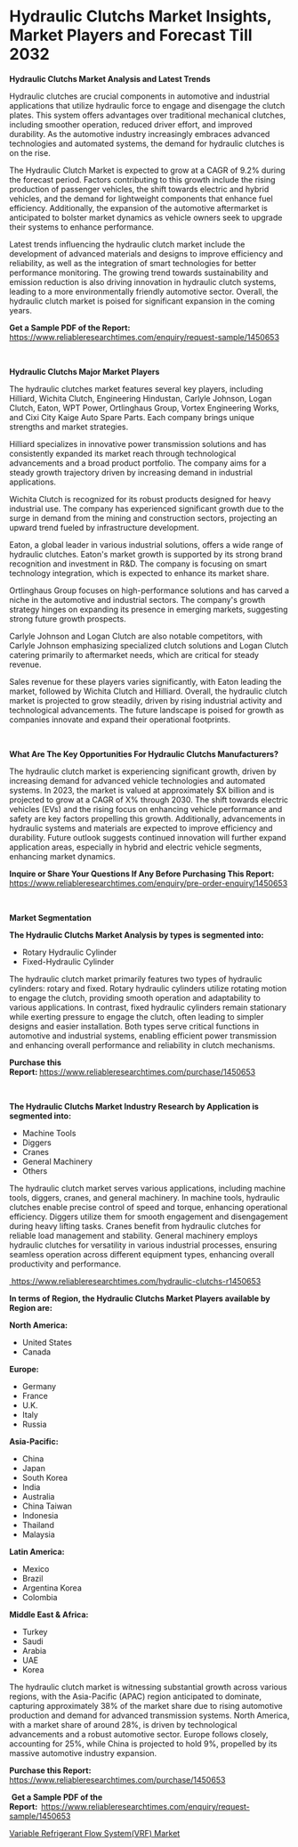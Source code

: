 <p><h1>Hydraulic Clutchs Market Insights, Market Players and Forecast Till 2032</h1></p><p><strong>Hydraulic Clutchs Market Analysis and Latest Trends</strong></p>
<p><p>Hydraulic clutches are crucial components in automotive and industrial applications that utilize hydraulic force to engage and disengage the clutch plates. This system offers advantages over traditional mechanical clutches, including smoother operation, reduced driver effort, and improved durability. As the automotive industry increasingly embraces advanced technologies and automated systems, the demand for hydraulic clutches is on the rise.</p><p>The Hydraulic Clutch Market is expected to grow at a CAGR of 9.2% during the forecast period. Factors contributing to this growth include the rising production of passenger vehicles, the shift towards electric and hybrid vehicles, and the demand for lightweight components that enhance fuel efficiency. Additionally, the expansion of the automotive aftermarket is anticipated to bolster market dynamics as vehicle owners seek to upgrade their systems to enhance performance.</p><p>Latest trends influencing the hydraulic clutch market include the development of advanced materials and designs to improve efficiency and reliability, as well as the integration of smart technologies for better performance monitoring. The growing trend towards sustainability and emission reduction is also driving innovation in hydraulic clutch systems, leading to a more environmentally friendly automotive sector. Overall, the hydraulic clutch market is poised for significant expansion in the coming years.</p></p>
<p><strong>Get a Sample PDF of the Report:&nbsp;</strong> <a href="https://www.reliableresearchtimes.com/enquiry/request-sample/1450653?utm_campaign=1420&utm_medium=2&utm_source=Github&utm_content=ia&utm_term=11042025&utm_id=hydraulic-clutchs">https://www.reliableresearchtimes.com/enquiry/request-sample/1450653</a></p>
<p>&nbsp;</p>
<p><strong>Hydraulic Clutchs Major Market Players</strong></p>
<p><p>The hydraulic clutches market features several key players, including Hilliard, Wichita Clutch, Engineering Hindustan, Carlyle Johnson, Logan Clutch, Eaton, WPT Power, Ortlinghaus Group, Vortex Engineering Works, and Cixi City Kaige Auto Spare Parts. Each company brings unique strengths and market strategies.</p><p>Hilliard specializes in innovative power transmission solutions and has consistently expanded its market reach through technological advancements and a broad product portfolio. The company aims for a steady growth trajectory driven by increasing demand in industrial applications.</p><p>Wichita Clutch is recognized for its robust products designed for heavy industrial use. The company has experienced significant growth due to the surge in demand from the mining and construction sectors, projecting an upward trend fueled by infrastructure development.</p><p>Eaton, a global leader in various industrial solutions, offers a wide range of hydraulic clutches. Eaton's market growth is supported by its strong brand recognition and investment in R&D. The company is focusing on smart technology integration, which is expected to enhance its market share.</p><p>Ortlinghaus Group focuses on high-performance solutions and has carved a niche in the automotive and industrial sectors. The company's growth strategy hinges on expanding its presence in emerging markets, suggesting strong future growth prospects.</p><p>Carlyle Johnson and Logan Clutch are also notable competitors, with Carlyle Johnson emphasizing specialized clutch solutions and Logan Clutch catering primarily to aftermarket needs, which are critical for steady revenue.</p><p>Sales revenue for these players varies significantly, with Eaton leading the market, followed by Wichita Clutch and Hilliard. Overall, the hydraulic clutch market is projected to grow steadily, driven by rising industrial activity and technological advancements. The future landscape is poised for growth as companies innovate and expand their operational footprints.</p></p>
<p>&nbsp;</p>
<p><strong>What Are The Key Opportunities For Hydraulic Clutchs Manufacturers?</strong></p>
<p><p>The hydraulic clutch market is experiencing significant growth, driven by increasing demand for advanced vehicle technologies and automated systems. In 2023, the market is valued at approximately $X billion and is projected to grow at a CAGR of X% through 2030. The shift towards electric vehicles (EVs) and the rising focus on enhancing vehicle performance and safety are key factors propelling this growth. Additionally, advancements in hydraulic systems and materials are expected to improve efficiency and durability. Future outlook suggests continued innovation will further expand application areas, especially in hybrid and electric vehicle segments, enhancing market dynamics.</p></p>
<p><strong>Inquire or Share Your Questions If Any Before Purchasing This Report:</strong> <a href="https://www.reliableresearchtimes.com/enquiry/pre-order-enquiry/1450653?utm_campaign=1420&utm_medium=2&utm_source=Github&utm_content=ia&utm_term=11042025&utm_id=hydraulic-clutchs">https://www.reliableresearchtimes.com/enquiry/pre-order-enquiry/1450653</a></p>
<p>&nbsp;</p>
<p><strong>Market Segmentation</strong></p>
<p><strong>The Hydraulic Clutchs Market Analysis by types is segmented into:</strong></p>
<p><ul><li>Rotary Hydraulic Cylinder</li><li>Fixed-Hydraulic Cylinder</li></ul></p>
<p><p>The hydraulic clutch market primarily features two types of hydraulic cylinders: rotary and fixed. Rotary hydraulic cylinders utilize rotating motion to engage the clutch, providing smooth operation and adaptability to various applications. In contrast, fixed hydraulic cylinders remain stationary while exerting pressure to engage the clutch, often leading to simpler designs and easier installation. Both types serve critical functions in automotive and industrial systems, enabling efficient power transmission and enhancing overall performance and reliability in clutch mechanisms.</p></p>
<p><strong>Purchase this Report:&nbsp;</strong><a href="https://www.reliableresearchtimes.com/purchase/1450653?utm_campaign=1420&utm_medium=2&utm_source=Github&utm_content=ia&utm_term=11042025&utm_id=hydraulic-clutchs">https://www.reliableresearchtimes.com/purchase/1450653</a></p>
<p>&nbsp;</p>
<p><strong>The Hydraulic Clutchs Market Industry Research by Application is segmented into:</strong></p>
<p><ul><li>Machine Tools</li><li>Diggers</li><li>Cranes</li><li>General Machinery</li><li>Others</li></ul></p>
<p><p>The hydraulic clutch market serves various applications, including machine tools, diggers, cranes, and general machinery. In machine tools, hydraulic clutches enable precise control of speed and torque, enhancing operational efficiency. Diggers utilize them for smooth engagement and disengagement during heavy lifting tasks. Cranes benefit from hydraulic clutches for reliable load management and stability. General machinery employs hydraulic clutches for versatility in various industrial processes, ensuring seamless operation across different equipment types, enhancing overall productivity and performance.</p></p>
<p><a href="https://www.reliableresearchtimes.com/hydraulic-clutchs-r1450653?utm_campaign=1420&utm_medium=2&utm_source=Github&utm_content=ia&utm_term=11042025&utm_id=hydraulic-clutchs">&nbsp;https://www.reliableresearchtimes.com/hydraulic-clutchs-r1450653</a></p>
<p><strong>In terms of Region, the Hydraulic Clutchs Market Players available by Region are:</strong></p>
<p>
    <p> <strong> North America: </strong>
        <ul>
            <li>United States</li>
            <li>Canada</li>
        </ul>
        </p> 
    <p> <strong> Europe: </strong>
        <ul>
            <li>Germany</li>
            <li>France</li>
            <li>U.K.</li>
            <li>Italy</li>
            <li>Russia</li>
        </ul>
        </p> 
    <p> <strong> Asia-Pacific: </strong>
        <ul>
            <li>China</li>
            <li>Japan</li>
            <li>South Korea</li>
            <li>India</li>
            <li>Australia</li>
            <li>China Taiwan</li>
            <li>Indonesia</li>
            <li>Thailand</li>
            <li>Malaysia</li>
        </ul>
        </p> 
    <p> <strong> Latin America: </strong>
        <ul>
            <li>Mexico</li>
            <li>Brazil</li>
            <li>Argentina Korea</li>
            <li>Colombia</li>
        </ul>
        </p> 
    <p> <strong> Middle East & Africa: </strong>
        <ul>
            <li>Turkey</li>
            <li>Saudi</li>
            <li>Arabia</li>
            <li>UAE</li>
            <li>Korea</li>
        </ul>
    </p>
    </p>
<p><p>The hydraulic clutch market is witnessing substantial growth across various regions, with the Asia-Pacific (APAC) region anticipated to dominate, capturing approximately 38% of the market share due to rising automotive production and demand for advanced transmission systems. North America, with a market share of around 28%, is driven by technological advancements and a robust automotive sector. Europe follows closely, accounting for 25%, while China is projected to hold 9%, propelled by its massive automotive industry expansion.</p></p>
<p><strong>Purchase this Report: </strong><a href="https://www.reliableresearchtimes.com/purchase/1450653?utm_campaign=1420&utm_medium=2&utm_source=Github&utm_content=ia&utm_term=11042025&utm_id=hydraulic-clutchs">https://www.reliableresearchtimes.com/purchase/1450653</a></p>
<p>&nbsp;<strong>Get a Sample PDF of the Report:&nbsp;&nbsp;</strong><a href="https://www.reliableresearchtimes.com/enquiry/request-sample/1450653?utm_campaign=1420&utm_medium=2&utm_source=Github&utm_content=ia&utm_term=11042025&utm_id=hydraulic-clutchs">https://www.reliableresearchtimes.com/enquiry/request-sample/1450653</a></p>
<p><strong></strong></p>
<p><p><a href="https://github.com/dusektwinec3/Market-Research-Report-List-1/blob/main/variable-refrigerant-flow-systemvrf-market.md?utm_campaign=1420&utm_medium=2&utm_source=Github&utm_content=ia&utm_term=11042025&utm_id=hydraulic-clutchs">Variable Refrigerant Flow System(VRF) Market</a></p></p>